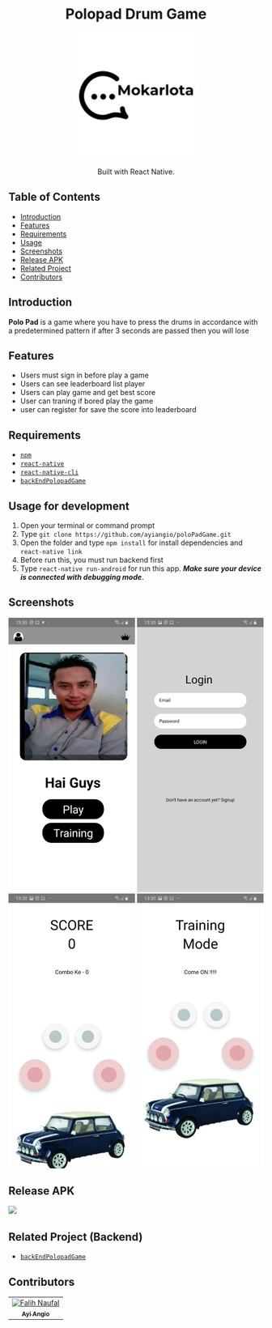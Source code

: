 <h1 align="center">Polopad Drum Game</h1>
<p align="center">
  <img width="250" src="./src/img/logo.jpg"/>
</p>
<p align="center">
  Built with React Native.
</p>

## Table of Contents

- [Introduction](#introduction)
- [Features](#features)
- [Requirements](#requirements)
- [Usage](#usage-for-development)
- [Screenshots](#screenshots)
- [Release APK](#release-apk)
- [Related Project](#related-project-backend)
- [Contributors](#contributors)

## Introduction
<b>Polo Pad</b> is a game where you have to press the drums in accordance with a predetermined pattern if after 3 seconds are passed then you will lose

## Features
* Users must sign in before play a game
* Users can see leaderboard list player
* Users can play game and get best score
* User can traning if bored play the game
* user can register for save the score into leaderboard


## Requirements
* [`npm`](https://www.npmjs.com/get-npm)
* [`react-native`](https://facebook.github.io/react-native/docs/getting-started)
* [`react-native-cli`](https://facebook.github.io/react-native/docs/getting-started)
* [`backEndPolopadGame`](https://github.com/ayiangio/backEndPolopadGame.git)

## Usage for development
1. Open your terminal or command prompt
2. Type `git clone https://github.com/ayiangio/poloPadGame.git`
3. Open the folder and type `npm install` for install dependencies and `react-native link`
4. Before run this, you must run backend first
5. Type `react-native run-android` for run this app. ***Make sure your device is connected with debugging mode***.

## Screenshots
<div align="center">
    <img width="250" src="./src/img/3.jpeg">    
    <img width="250" src="./src/img/4.jpeg">
    <img width="250" src="./src/img/5.jpeg">
    <img width="250" src="./src/img/6.jpeg">
</div>

## Release APK
<a href="https://drive.google.com/file/d/1KLyEPfRRMynQo2PArbUXc3BLp_8RAOpP/view?usp=sharing">
  <img src="https://img.shields.io/badge/Download%20on%20the-Google%20Drive-blue.svg?style=popout&logo=google-drive"/>
</a>

## Related Project (Backend)
* [`backEndPolopadGame`](https://github.com/ayiangio/backEndPolopadGame)

## Contributors
<center>
  <table>
    <tr>
      <td align="center">
        <a href="https://github.com/ayiangio">
          <img width="100" src="https://avatars3.githubusercontent.com/u/15377357?s=460&v=4" alt="Falih Naufal"><br/>
          <sub><b>Ayi Angio</b></sub>
        </a>
      </td>
    </tr>
  </table>
</center>
